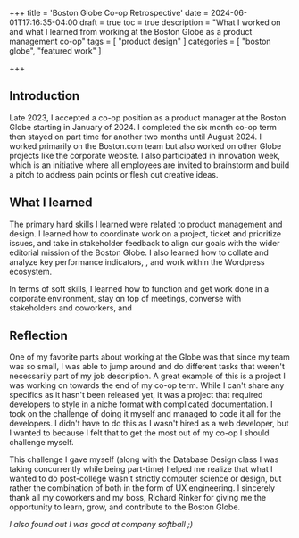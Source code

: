 +++
title = 'Boston Globe Co-op Retrospective'
date = 2024-06-01T17:16:35-04:00
draft = true
toc = true
description = "What I worked on and what I learned from working at the Boston Globe as a product management co-op"
tags = [
    "product design"
]
categories = [
    "boston globe",
    "featured work"
]

+++

## Introduction

Late 2023, I accepted a co-op position as a product manager at the Boston Globe starting in January of 2024. I completed the six month co-op term then stayed on part time for another two months until August 2024. I worked primarily on the Boston.com team but also worked on other Globe projects like the corporate website. I also participated in innovation week, which is an initiative where all employees are invited to brainstorm and build a pitch to address pain points or flesh out creative ideas.

## What I learned


The primary hard skills I learned were related to product management and design. I learned how to coordinate work on a project, ticket and prioritize issues, and take in stakeholder feedback to align our goals with the wider editorial mission of the Boston Globe. I also learned how to collate and analyze key performance indicators, , and work within the Wordpress ecosystem.

In terms of soft skills, I learned how to function and get work done in a corporate environment, stay on top of meetings, converse with stakeholders and coworkers, and 

## Reflection

One of my favorite parts about working at the Globe was that since my team was so small, I was able to jump around and do different tasks that weren't necessarily part of my job description. A great example of this is a project I was working on towards the end of my co-op term. While I can't share any specifics as it hasn't been released yet, it was a project that required developers to style in a niche format with complicated documentation. I took on the challenge of doing it myself and managed to code it all for the developers. I didn't have to do this as I wasn't hired as a web developer, but I wanted to because I felt that to get the most out of my co-op I should challenge myself. 

This challenge I gave myself (along with the Database Design class I was taking concurrently while being part-time) helped me realize that what I wanted to do post-college wasn't strictly computer science or design, but rather the combination of both in the form of UX engineering. I sincerely thank all my coworkers and my boss, Richard Rinker for giving me the opportunity to learn, grow, and contribute to the Boston Globe.

*I also found out I was good at company softball ;)*